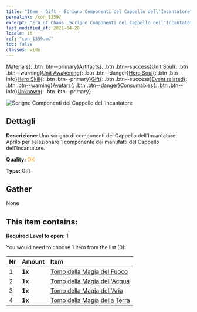 ```yaml
---
title: "Item - Gift - Scrigno Componenti del Cappello dell'Incantatore"
permalink: /con_1359/
excerpt: "Era of Chaos  Scrigno Componenti del Cappello dell'Incantatore"
last_modified_at: 2021-04-28
locale: it
ref: "con_1359.md"
toc: false
classes: wide
---
```

 [Materials](/ItemsIT/){: .btn .btn--primary}[Artifacts](/ItemsIT/Artifacts/){: .btn .btn--success}[Unit Soul](/ItemsIT/UnitSoul/){: .btn .btn--warning}[Unit Awakening](/ItemsIT/UnitAwakening/){: .btn .btn--danger}[Hero Soul](/ItemsIT/HeroSoul/){: .btn .btn--info}[Hero Skill](/ItemsIT/HeroSkill/){: .btn .btn--primary}[Gift](/ItemsIT/Gift/){: .btn .btn--success}[Event related](/ItemsIT/Events/){: .btn .btn--warning}[Avatars](/ItemsIT/Avatars/){: .btn .btn--danger}[Consumables](/ItemsIT/Consumables/){: .btn .btn--info}[Unknown](/ItemsIT/Unknown/){: .btn .btn--primary}

 ![Scrigno Componenti del Cappello dell'Incantatore](/images/t/i_906036.png)

## Dettagli
 **Descrizione:** Uno scrigno di componenti del Cappello dell'Incantatore. Aprilo per selezionare 1 componente dei manufatti del Cappello dell'Incantatore.

 **Quality:** <span style="color: #FF8C00">OK</span>

 **Type:** Gift

## Gather

  None

## This item contains:

 **Required Level to open:** 1

 You would need to choose 1 item from the list (0):

  | Nr | Amount |     Item    |
  |:---|:-------|:------------|
  | 1 |  **1x** | [Tomo della Magia del Fuoco](/ItemsIT/art_178/) |  | 
  | 2 |  **1x** | [Tomo della Magia dell'Acqua](/ItemsIT/art_179/) |  | 
  | 3 |  **1x** | [Tomo della Magia dell'Aria](/ItemsIT/art_180/) |  | 
  | 4 |  **1x** | [Tomo della Magia della Terra](/ItemsIT/art_181/) |  | 
